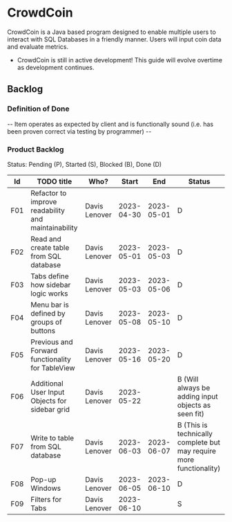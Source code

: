 # CrowdCoin
CrowdCoin is a Java based program designed to enable multiple users to interact with SQL Databases in a friendly manner. Users will input coin data and evaluate metrics.
- CrowdCoin is still in active development! This guide will evolve overtime as development continues.

## Backlog

### Definition of Done

-- Item operates as expected by client and is functionally sound (i.e. has been proven correct via testing by programmer) --

### Product Backlog
Status: Pending (P), Started (S), Blocked (B), Done (D)

| Id  | TODO title                                         | Who?               | Start      | End        | Status                                                              |
|:---:|----------------------------------------------------|--------------------|------------|------------|---------------------------------------------------------------------|
| F01 | Refactor to improve readability and maintainability | Davis Lenover      | 2023-04-30 | 2023-05-01 | D                                                                   |
| F02 | Read and create table from SQL database            | Davis Lenover      | 2023-05-01 | 2023-05-03 | D                                                                   |
| F03 | Tabs define how sidebar logic works                | Davis Lenover      | 2023-05-03 | 2023-05-06 | D                                                                   |
| F04 | Menu bar is defined by groups of buttons           | Davis Lenover      | 2023-05-08 | 2023-05-10 | D                                                                   |
| F05 | Previous and Forward functionality for TableView   | Davis Lenover      | 2023-05-16 | 2023-05-20 | D                                                                   |
| F06 | Additional User Input Objects for sidebar grid     | Davis Lenover      | 2023-05-22 |            | B (Will always be adding input objects as seen fit)                 |
| F07 | Write to table from SQL database                   | Davis Lenover      | 2023-06-03 | 2023-06-07 | B (This is technically complete but may require more functionality) |
| F08 | Pop-up Windows                                     | Davis Lenover      | 2023-06-05 | 2023-06-10 | D                                                                   |
| F09 | Filters for Tabs                                   | Davis Lenover      | 2023-06-10 |            | S                                                                   |
